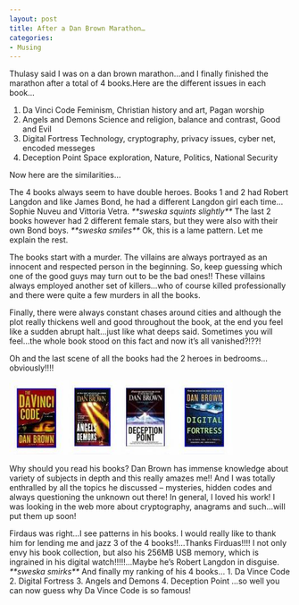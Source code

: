 ```yaml
---
layout: post
title: After a Dan Brown Marathon…
categories:
- Musing
---
```


Thulasy said I was on a dan brown marathon…and I finally finished the marathon after a total of 4 books.Here are the different issues in each book...

1. Da Vinci Code Feminism, Christian history and art, Pagan worship
2. Angels and Demons Science and religion, balance and contrast, Good and Evil
3. Digital Fortress Technology, cryptography, privacy issues, cyber net, encoded messeges
4. Deception Point Space exploration, Nature, Politics, National Security

Now here are the similarities…

The 4 books always seem to have double heroes. Books 1 and 2 had Robert Langdon and like James Bond, he had a different Langdon girl each time…Sophie Nuveu and Vittoria Vetra. _\*\*sweska squints slightly\*\*_ The last 2 books however had 2 different female stars, but they were also with their own Bond boys. _\*\*sweska smiles\*\*_ Ok, this is a lame pattern. Let me explain the rest.

The books start with a murder. The villains are always portrayed as an innocent and respected person in the beginning. So, keep guessing which one of the good guys may turn out to be the bad ones!! These villains always employed another set of killers…who of course killed professionally and there were quite a few murders in all the books.

Finally, there were always constant chases around cities and although the plot really thickens well and good throughout the book, at the end you feel like a sudden abrupt halt…just like what deeps said. Sometimes you will feel…the whole book stood on this fact and now it’s all vanished?!??!

Oh and the last scene of all the books had the 2 heroes in bedrooms… obviously!!!!

![](/img/dan.jpg)

Why should you read his books? Dan Brown has immense knowledge about variety of subjects in depth and this really amazes me!! And I was totally enthralled by all the topics he discussed – mysteries, hidden codes and always questioning the unknown out there! In general, I loved his work! I was looking in the web more about cryptography, anagrams and such…will put them up soon!

Firdaus was right…I see patterns in his books. I would really like to thank him for lending me and jazz 3 of the 4 books!!...Thanks Firduas!!!! I not only envy his book collection, but also his 256MB USB memory, which is ingrained in his digital watch!!!!!...Maybe he’s Robert Langdon in disguise. _\*\*sweska smirks\*\*_ And finally my ranking of his 4 books… 1. Da Vince Code 2. Digital Fortress 3. Angels and Demons 4. Deception Point …so well you can now guess why Da Vince Code is so famous!
